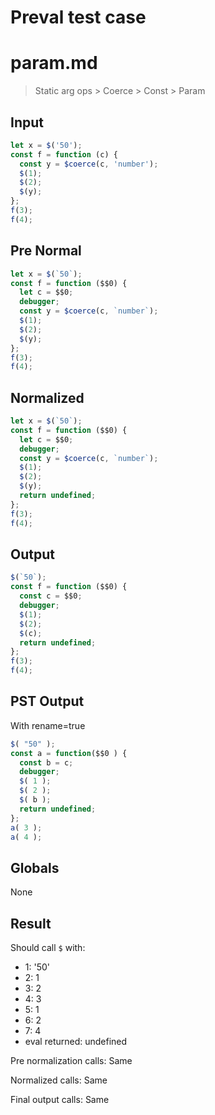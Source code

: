 # Preval test case

# param.md

> Static arg ops > Coerce > Const > Param

## Input

`````js filename=intro
let x = $('50');
const f = function (c) {
  const y = $coerce(c, 'number');
  $(1);
  $(2);
  $(y);
};
f(3);
f(4);
`````

## Pre Normal


`````js filename=intro
let x = $(`50`);
const f = function ($$0) {
  let c = $$0;
  debugger;
  const y = $coerce(c, `number`);
  $(1);
  $(2);
  $(y);
};
f(3);
f(4);
`````

## Normalized


`````js filename=intro
let x = $(`50`);
const f = function ($$0) {
  let c = $$0;
  debugger;
  const y = $coerce(c, `number`);
  $(1);
  $(2);
  $(y);
  return undefined;
};
f(3);
f(4);
`````

## Output


`````js filename=intro
$(`50`);
const f = function ($$0) {
  const c = $$0;
  debugger;
  $(1);
  $(2);
  $(c);
  return undefined;
};
f(3);
f(4);
`````

## PST Output

With rename=true

`````js filename=intro
$( "50" );
const a = function($$0 ) {
  const b = c;
  debugger;
  $( 1 );
  $( 2 );
  $( b );
  return undefined;
};
a( 3 );
a( 4 );
`````

## Globals

None

## Result

Should call `$` with:
 - 1: '50'
 - 2: 1
 - 3: 2
 - 4: 3
 - 5: 1
 - 6: 2
 - 7: 4
 - eval returned: undefined

Pre normalization calls: Same

Normalized calls: Same

Final output calls: Same
